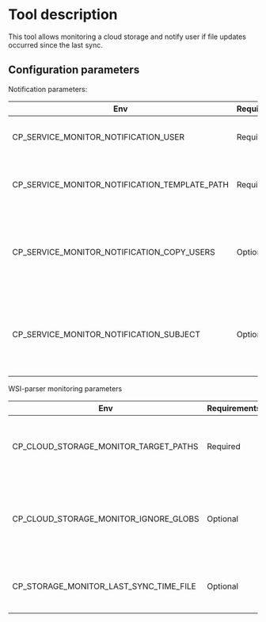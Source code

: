 # Tool description
This tool allows monitoring a cloud storage and notify user if file updates occurred since the last sync.

## Configuration parameters

Notification parameters:

| Env | Requirements | Example value | Description |
| --- | --- | --- | --- |
| CP_SERVICE_MONITOR_NOTIFICATION_USER          | Required | USER1                            | The user who will receive notifications |
| CP_SERVICE_MONITOR_NOTIFICATION_TEMPLATE_PATH | Required | /cloud-data/config/template.html | Path to the file with the default notification template |
| CP_SERVICE_MONITOR_NOTIFICATION_COPY_USERS    | Optional | USER2,USER3                      | Comma-separated list of users who will be added as a CC in the notification email |
| CP_SERVICE_MONITOR_NOTIFICATION_SUBJECT       | Optional | Cloud storage updates detected   | Subject of the message. If not specified, the default value will be used |

WSI-parser monitoring parameters

| Env | Requirements | Example value | Description |
| --- | --- | --- | --- |
| CP_CLOUD_STORAGE_MONITOR_TARGET_PATHS | Required | /cloud-data/storage1,/cloud-data/storage2     | Comma-separated list of mounted paths, that are going to be analyzed |
| CP_CLOUD_STORAGE_MONITOR_IGNORE_GLOBS | Optional | \*\*/some-folder/\*\*,\*\*/\*.logs            | Comma-separated list of globs, describing paths that should be ignored during analyzing |
| CP_STORAGE_MONITOR_LAST_SYNC_TIME_FILE| Optional | /cloud-data/storage/storage_monitor_last_sync | Path to a file, that contains timestamp of the last synchronization |
